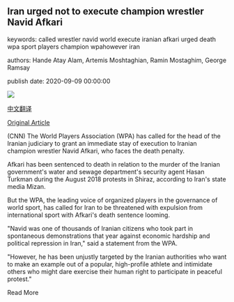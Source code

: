 ## Iran urged not to execute champion wrestler Navid Afkari

keywords: called wrestler navid world execute iranian afkari urged death wpa sport players champion wpahowever iran

authors: Hande Atay Alam, Artemis Moshtaghian, Ramin Mostaghim, George Ramsay

publish date: 2020-09-09 00:00:00

![](https://cdn.cnn.com/cnnnext/dam/assets/200302084056-01-iran-flag-file-restricted-super-tease.jpg)

[中文翻译](Iran%20urged%20not%20to%20execute%20champion%20wrestler%20Navid%20Afkari_zh.md)

[Original Article](https://edition.cnn.com/2020/09/09/sport/navid-afkari-wrestler-iran-spt-intl/index.html)

(CNN) The World Players Association (WPA) has called for the head of the Iranian judiciary to grant an immediate stay of execution to Iranian champion wrestler Navid Afkari, who faces the death penalty.

Afkari has been sentenced to death in relation to the murder of the Iranian government's water and sewage department's security agent Hasan Turkman during the August 2018 protests in Shiraz, according to Iran's state media Mizan.

But the WPA, the leading voice of organized players in the governance of world sport, has called for Iran to be threatened with expulsion from international sport with Afkari's death sentence looming.

"Navid was one of thousands of Iranian citizens who took part in spontaneous demonstrations that year against economic hardship and political repression in Iran," said a statement from the WPA.

"However, he has been unjustly targeted by the Iranian authorities who want to make an example out of a popular, high-profile athlete and intimidate others who might dare exercise their human right to participate in peaceful protest."

Read More